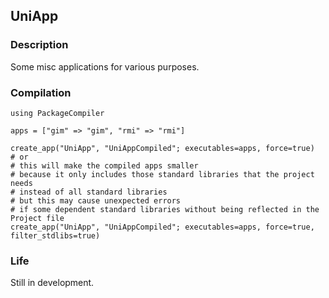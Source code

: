 ## UniApp

### Description

Some misc applications for various purposes.

### Compilation

```{julia}
using PackageCompiler

apps = ["gim" => "gim", "rmi" => "rmi"]

create_app("UniApp", "UniAppCompiled"; executables=apps, force=true)
# or
# this will make the compiled apps smaller
# because it only includes those standard libraries that the project needs
# instead of all standard libraries
# but this may cause unexpected errors
# if some dependent standard libraries without being reflected in the Project file
create_app("UniApp", "UniAppCompiled"; executables=apps, force=true, filter_stdlibs=true)
```

### Life

Still in development.